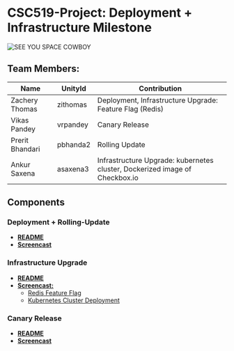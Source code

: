 # CSC519-Project: Deployment + Infrastructure Milestone


![SEE YOU SPACE COWBOY](https://img.youtube.com/vi/yg7V67ptg18/0.jpg)

## Team Members:
| Name | UnityId | Contribution |
|---------------------|-------|---------------------|
| Zachery Thomas | zithomas | Deployment, Infrastructure Upgrade: Feature Flag (Redis) |
| Vikas Pandey | vrpandey | Canary Release |
| Prerit Bhandari | pbhanda2 | Rolling Update |
| Ankur Saxena | asaxena3 | Infrastructure Upgrade: kubernetes cluster, Dockerized image of Checkbox.io |

## Components

### Deployment + Rolling-Update
+ **[README](./Deployment%2BRollingUpdate)**
+ **[Screencast](https://youtu.be/OgyeE7KXN0s)**

### Infrastructure Upgrade
+ **[README](./Infrastructure)**
+ **[Screencast:](./Infrastructure)**
  + [Redis Feature Flag](https://youtu.be/EVDjo-KJ-40)
  + [Kubernetes Cluster Deployment](https://youtu.be/PyV4RplfIQI)

### Canary Release
+ **[README](./CanaryRelease)**
+ **[Screencast](https://youtu.be/xv2Xlu7iNNs)**


